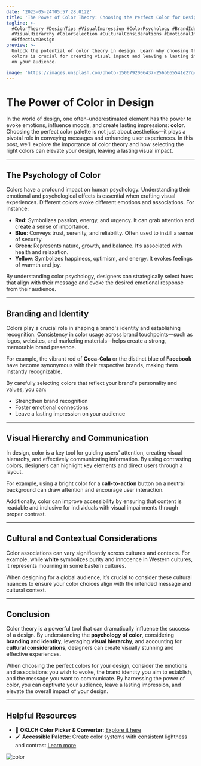 ```yaml
---
date: '2023-05-24T05:57:28.012Z'
title: 'The Power of Color Theory: Choosing the Perfect Color for Design and Visual '
tagline: >-
  #ColorTheory #DesignTips #VisualImpression #ColorPsychology #BrandIdentity
  #VisualHierarchy #ColorSelection #CulturalConsiderations #EmotionalImpact
  #EffectiveDesign
preview: >-
  Unlock the potential of color theory in design. Learn why choosing the perfect
  colors is crucial for creating visual impact and leaving a lasting impression
  on your audience.

image: 'https://images.unsplash.com/photo-1506792006437-256b665541e2?q=80&w=3174&auto=format&fit=crop&ixlib=rb-4.0.3&ixid=M3wxMjA3fDB8MHxwaG90by1wYWdlfHx8fGVufDB8fHx8fA%3D%3D8&auto=format&fit=crop&w=1170&q=80'
---
```

# The Power of Color in Design

In the world of design, one often-underestimated element has the power to evoke emotions, influence moods, and create lasting impressions: **color**. Choosing the perfect color palette is not just about aesthetics—it plays a pivotal role in conveying messages and enhancing user experiences. In this post, we'll explore the importance of color theory and how selecting the right colors can elevate your design, leaving a lasting visual impact.

---

## The Psychology of Color

Colors have a profound impact on human psychology. Understanding their emotional and psychological effects is essential when crafting visual experiences. Different colors evoke different emotions and associations. For instance:

- **Red**: Symbolizes passion, energy, and urgency. It can grab attention and create a sense of importance.
- **Blue**: Conveys trust, serenity, and reliability. Often used to instill a sense of security.
- **Green**: Represents nature, growth, and balance. It’s associated with health and relaxation.
- **Yellow**: Symbolizes happiness, optimism, and energy. It evokes feelings of warmth and joy.

By understanding color psychology, designers can strategically select hues that align with their message and evoke the desired emotional response from their audience.

---

## Branding and Identity

Colors play a crucial role in shaping a brand's identity and establishing recognition. Consistency in color usage across brand touchpoints—such as logos, websites, and marketing materials—helps create a strong, memorable brand presence.

For example, the vibrant red of **Coca-Cola** or the distinct blue of **Facebook** have become synonymous with their respective brands, making them instantly recognizable.

By carefully selecting colors that reflect your brand's personality and values, you can:

- Strengthen brand recognition
- Foster emotional connections
- Leave a lasting impression on your audience

---

## Visual Hierarchy and Communication

In design, color is a key tool for guiding users' attention, creating visual hierarchy, and effectively communicating information. By using contrasting colors, designers can highlight key elements and direct users through a layout.

For example, using a bright color for a **call-to-action** button on a neutral background can draw attention and encourage user interaction.

Additionally, color can improve accessibility by ensuring that content is readable and inclusive for individuals with visual impairments through proper contrast.

---

## Cultural and Contextual Considerations

Color associations can vary significantly across cultures and contexts. For example, while **white** symbolizes purity and innocence in Western cultures, it represents mourning in some Eastern cultures.

When designing for a global audience, it’s crucial to consider these cultural nuances to ensure your color choices align with the intended message and cultural context.

---

## Conclusion

Color theory is a powerful tool that can dramatically influence the success of a design. By understanding the **psychology of color**, considering **branding** and **identity**, leveraging **visual hierarchy**, and accounting for **cultural considerations**, designers can create visually stunning and effective experiences.

When choosing the perfect colors for your design, consider the emotions and associations you wish to evoke, the brand identity you aim to establish, and the message you want to communicate. By harnessing the power of color, you can captivate your audience, leave a lasting impression, and elevate the overall impact of your design.

---

## Helpful Resources

- 🎨 **OKLCH Color Picker & Converter**: [Explore it here](https://oklch.com/#70,0.1,41,100)
- 🖌️ **Accessible Palette**: Create color systems with consistent lightness and contrast [Learn more](https://accessiblepalette.com/)



![color](https://images.unsplash.com/photo-1460661419201-fd4cecdf8a8b?q=80&w=2448&auto=format&fit=crop&ixlib=rb-4.0.3&ixid=M3wxMjA3fDB8MHxwaG90by1wYWdlfHx8fGVufDB8fHx8fA%3D%3D&auto=format&fit=crop&w=1170&q=80)

